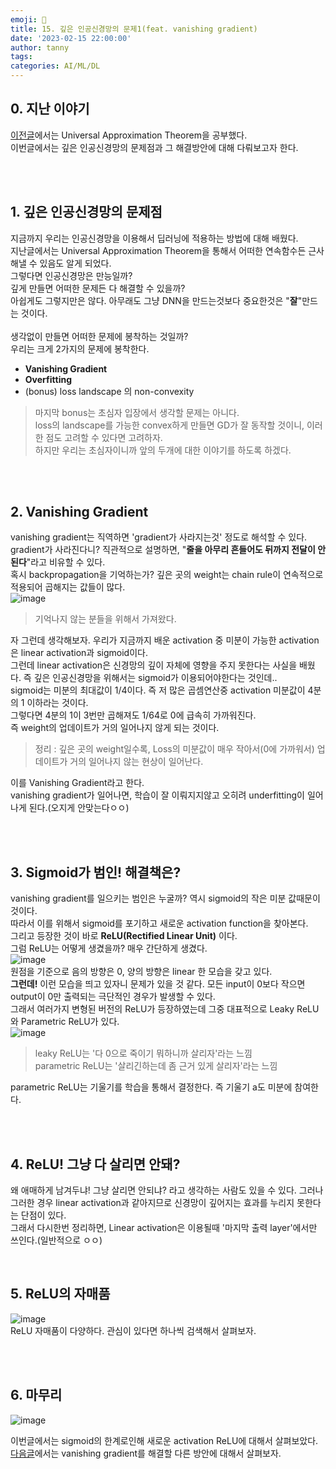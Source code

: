 ```yaml
---
emoji: 🔮
title: 15. 깊은 인공신경망의 문제1(feat. vanishing gradient)
date: '2023-02-15 22:00:00'
author: tanny
tags: 
categories: AI/ML/DL
---
```


## 0. 지난 이야기
[이전글](https://tannybrown.github.io/ai/15/)에서는 Universal Approximation Theorem을 공부했다.<br>
이번글에서는 깊은 인공신경망의 문제점과 그 해결방안에 대해 다뤄보고자 한다.


<br>
<br>

## 1. 깊은 인공신경망의 문제점
지금까지 우리는 인공신경망을 이용해서 딥러닝에 적용하는 방법에 대해 배웠다.<br>
지난글에서는 Universal Approximation Theorem을 통해서 어떠한 연속함수든 근사해낼 수 있음도 알게 되었다.<br>
그렇다면 인공신경망은 만능일까?<br>
깊게 만들면 어떠한 문제든 다 해결할 수 있을까?<br>
아쉽게도 그렇지만은 않다. 아무래도 그냥 DNN을 만드는것보다 중요한것은 "**잘**"만드는 것이다.
<br><br>
생각없이 만들면 어떠한 문제에 봉착하는 것일까?<br>
우리는 크게 2가지의 문제에 봉착한다.
- **Vanishing Gradient**
- **Overfitting**
- (bonus) loss landscape 의 non-convexity

> 마지막 bonus는 초심자 입장에서 생각할 문제는 아니다.<br>
>  loss의 landscape를 가능한 convex하게 만들면 GD가 잘 동작할 것이니, 이러한 점도 고려할 수 있다면 고려하자.<br>
>  하지만 우리는 초심자이니까 앞의 두개에 대한 이야기를 하도록 하겠다.

<br>
<br>

## 2. Vanishing Gradient
vanishing gradient는 직역하면 'gradient가 사라지는것' 정도로 해석할 수 있다.<br>
gradient가 사라진다니? 직관적으로 설명하면, "**줄을 아무리 흔들어도 뒤까지 전달이 안된다**"라고 비유할 수 있다. <br>
혹시 backpropagation을 기억하는가? 깊은 곳의 weight는 chain rule이 연속적으로 적용되어 곱해지는 값들이 많다.<br>
![image](https://user-images.githubusercontent.com/121401159/219021253-cedaa2b6-0eac-46e0-8f44-d74db02adfb6.png)
<br>
> 기억나지 않는 분들을 위해서 가져왔다.

자 그런데 생각해보자. 우리가 지금까지 배운 activation 중 미분이 가능한 activation은 linear activation과 sigmoid이다.<br>
그런데 linear activation은 신경망의 깊이 자체에 영향을 주지 못한다는 사실을 배웠다. 즉 깊은 인공신경망을 위해서는 sigmoid가 이용되어야한다는 것인데..<br>
sigmoid는 미분의 최대값이 1/4이다. 즉 저 많은 곱셈연산중 activation 미분값이 4분의 1 이하라는 것이다.<br>
그렇다면 4분의 1이 3번만 곱해져도 1/64로 0에 급속히 가까워진다.<br>
즉 weight의 업데이트가 거의 일어나지 않게 되는 것이다.<br>
> 정리 : 깊은 곳의 weight일수록, Loss의 미분값이 매우 작아서(0에 가까워서) 업데이트가 거의 일어나지 않는 현상이 일어난다.

이를 Vanishing Gradient라고 한다.<br>
vanishing gradient가 일어나면, 학습이 잘 이뤄지지않고 오히려 underfitting이 일어나게 된다.(오지게 안맞는다ㅇㅇ)<br>

<br>
<br>

## 3. Sigmoid가 범인! 해결책은?
vanishing gradient를 일으키는 범인은 누굴까? 역시 sigmoid의 작은 미분 값때문이 것이다.<br>
따라서 이를 위해서 sigmoid를 포기하고 새로운 activation function을 찾아본다.<br>
그리고 등장한 것이 바로 **ReLU(Rectified Linear Unit)** 이다.<br>
그럼 ReLU는 어떻게 생겼을까? 매우 간단하게 생겼다.<br>
![image](https://user-images.githubusercontent.com/121401159/219024070-aea3dc2c-2c4a-4f3c-8505-a83395fed72c.png)
<br>
원점을 기준으로 음의 방향은 0, 양의 방향은 linear 한 모습을 갖고 있다.<br>
**그런데!** 이런 모습을 띄고 있자니 문제가 있을 것 같다. 모든 input이 0보다 작으면 output이 0만 출력되는 극단적인 경우가 발생할 수 있다.<br>
그래서 여러가지 변형된 버전의 ReLU가 등장하였는데 그중 대표적으로 Leaky ReLU와 Parametric ReLU가 있다.<br>
![image](https://user-images.githubusercontent.com/121401159/219024822-fe799045-23d1-4408-be9f-3534869d0a79.png)<br>
> leaky ReLU는 '다 0으로 죽이기 뭐하니까 살리자'라는 느낌<br>
> parametric ReLU는 '살리긴하는데 좀 근거 있게 살리자'라는 느낌

parametric ReLU는 기울기를 학습을 통해서 결정한다. 즉 기울기 a도 미분에 참여한다.<br>

<br><br>

## 4. ReLU! 그냥 다 살리면 안돼?
왜 애매하게 남겨두냐! 그냥 살리면 안되냐? 라고 생각하는 사람도 있을 수 있다. 그러나 그러한 경우 linear activation과 같아지므로 신경망이 깊어지는 효과를 누리지 못한다는 단점이 있다.<br>
그래서 다시한번 정리하면, Linear activation은 이용될때 '마지막 출력 layer'에서만 쓰인다.(일반적으로 ㅇㅇ)<br>

<br>

## 5. ReLU의 자매품
![image](https://user-images.githubusercontent.com/121401159/219025975-74df55ff-b6eb-4d52-acbc-6ae49778a074.png)<br>
ReLU 자매품이 다양하다. 관심이 있다면 하나씩 검색해서 살펴보자.

<br><br>

## 6. 마무리
![image](https://user-images.githubusercontent.com/121401159/219026480-1fca0e25-5b18-4b8c-98fd-ea8154aeee20.png)<br>

이번글에서는 sigmoid의 한계로인해 새로운 activation ReLU에 대해서 살펴보았다.<br>
[다음글](https://tannybrown.github.io/ai/17/)에서는 vanishing gradient를 해결할 다른 방안에 대해서 살펴보자.




```toc
```



